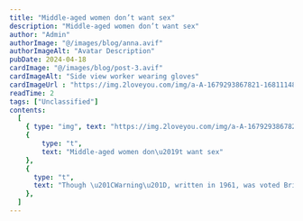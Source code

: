 ```yaml
---
title: "Middle-aged women don’t want sex"
description: "Middle-aged women don’t want sex"
author: "Admin"
authorImage: "@/images/blog/anna.avif"
authorImageAlt: "Avatar Description"
pubDate: 2024-04-18
cardImage: "@/images/blog/post-3.avif"
cardImageAlt: "Side view worker wearing gloves"
cardImageUrl : "https://img.2loveyou.com/img/a-A-1679293867821-1681114840179.jpg"
readTime: 2
tags: ["Unclassified"]
contents:
  [
    { type: "img", text: "https://img.2loveyou.com/img/a-A-1679293867821-1681114840179.jpg" },
    { 
        type: "t", 
        text: "Middle-aged women don\u2019t want sex"
    },
    {
      type: "t",
      text: "Though \u201CWarning\u201D, written in 1961, was voted Britain\u2019s most popular postwar poem in one poll, it didn\u2019t drive a surge in merrily misbehaving old matrons \u2014 at least not in the style she envisaged. Instead, at least judging by the press, older women get more invisible by the day. The lack of substantial acting roles for older women is so marked that a campaign to change it received Equity backing last year. And many women over 50 complain about feeling pushed aside and pushed out of the workplace.\n\nA widely-trailed movie, out this week, seeks to challenge this narrative. Good Luck To You, Leo Grande is a two-hander in which Emma Thompson plays Nancy, a widowed schoolteacher in her early sixties, who hires handsome young rentboy Leo Grande (Daryl McCormack). The film documents their interactions over a number of meetings, as Nancy sets out to tick off a list of sexual experiences she never enjoyed with her late husband.\n\nIn this, it takes aim at a common experience described by older women: that as far as wider social perception is concerned, as women age we\u2019re no longer seen as valuable. There\u2019s some truth in this, at least at the superficial level of who gets ogled on the beach. According to the founder of dating website OKCupid, men of every age tend to rate women in their early twenties as looking the best.\n\n\nExceptionally beautiful women must feel this keenly. Paulina Porizkova, once the world\u2019s most highly-paid model, clearly does: she told The Times earlier this year how she just doesn\u2019t seem able to pull any more. \u201CI am now completely invisible,\u201D she says. \u201CI walk into a party, I try to flirt with guys and they will just walk away from me mid-sentence to pursue someone 20 years younger. I\u2019m very single, I\u2019m dressed up, I\u2019ve made an effort \u2014 nothing.\u201D\n\nThere is, in other words, something robustly consistent about what induces men to stop what they\u2019re doing and stare at a woman. The fact that the age of maximum perceived female hotness coincides with the age of peak fertility strongly implies that it has a material basis, something recognised by writer Ayelet Waldman: \u201CI remember reading some study that men can sense a woman who\u2019s fertile, and they focus their laser beam eyes on a fertile woman,\u201D she said. \u201CWell, as soon as you\u2019re not fertile anymore, it\u2019s like they just skip over you.\u201D\n\nThe fact that it isn\u2019t tells us something about how uncomfortable we\u2019ve become at the idea that our bodies impose any constraints at all. And it\u2019s often self-styled feminist women who push hardest against the constraints of sex, challenging the idea that women should be seen as fertile first and people second. Meanwhile, academics and activists alike call for us to envision brave new worlds of sex wholly disconnected from reproduction.\n\nIn this context, Leo Grande has been widely celebrated as empowering. Stuff the idea that our bodies constrain us, and that we stop being sexual later in life, it declares \u2014 we\u2019ve moved past imagining that sex and fertility are connected at all. Older women can also want, need and enjoy pleasure!\n\n\nBut in reality, older women are, in this sense, far from invisible. A recent poll announced that the age at which women feel hottest is in fact 53; campaigns such as Rock My Menopause and GenM encourage positive representation of menopausal women, and articles celebrate the joys of dating older women.\n\nThe same desire to resist the constraints of biology lurks behind another common theme: the celebration of older people engaging in activities stereotypically associated with youth \u2014 especially the \u201Csexy\u201D ones. Last week, for example, the Guardian published an enthusiastic profile of the Sun City Poms, a troop of retiree cheerleaders in Arizona. Last year, a retirement-home pole-dancing class made the news.\n\nDesire, we gather, doesn\u2019t have a sell-by date, and older people still get horny; the French are here as ever, with advice on shagging, the NYT is here as ever to take photos of you doing it. And if you end up catching an STI in the process, there are papers on the need to \u201Ceducate\u201D healthcare professionals to stop assuming sexual health for retirees is just about Viagra.\n\nBut while it\u2019s of course true that older people get horny, in truth the premise of Leo Grande doesn\u2019t challenge what\u2019s behind female invisibility at all. Rather, it entrenches it. For it has very little to offer all those women for whom not having to be sexy any more is not a bug, but a feature. If, unlike the Paulina Porizkovas of this world, you\u2019re among the far larger body of women who\u2019ve made something other than looks the focus of your life, you may well find it a blessed relief when the gaze of male strangers begins to skip you in favour of younger, perkier women. In that context there are many upsides to ageing, including dressing for comfort, men talking to your face rather than your boobs, and (joy!) having lunch solo without being buttonholed by horny weirdos."
    },
  ]
---
```

